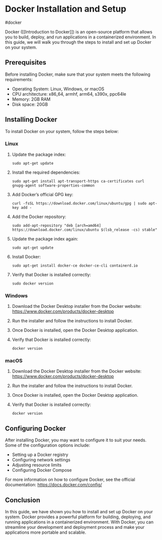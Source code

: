 # Docker Installation and Setup

#docker

Docker ([[Introduction to Docker]]) is an open-source platform that allows you to build, deploy, and run applications in a containerized environment. In this guide, we will walk you through the steps to install and set up Docker on your system.

## Prerequisites

Before installing Docker, make sure that your system meets the following requirements:

- Operating System: Linux, Windows, or macOS
- CPU architecture: x86_64, armhf, arm64, s390x, ppc64le
- Memory: 2GB RAM
- Disk space: 20GB

## Installing Docker

To install Docker on your system, follow the steps below:

### Linux

1. Update the package index:

   ```
   sudo apt-get update
   ```

2. Install the required dependencies:

   ```
   sudo apt-get install apt-transport-https ca-certificates curl gnupg-agent software-properties-common
   ```

3. Add Docker’s official GPG key:

   ```
   curl -fsSL https://download.docker.com/linux/ubuntu/gpg | sudo apt-key add -
   ```

4. Add the Docker repository:

   ```
   sudo add-apt-repository "deb [arch=amd64] https://download.docker.com/linux/ubuntu $(lsb_release -cs) stable"
   ```

5. Update the package index again:

   ```
   sudo apt-get update
   ```

6. Install Docker:

   ```
   sudo apt-get install docker-ce docker-ce-cli containerd.io
   ```

7. Verify that Docker is installed correctly:

   ```
   sudo docker version
   ```

### Windows

1. Download the Docker Desktop installer from the Docker website: <https://www.docker.com/products/docker-desktop>

2. Run the installer and follow the instructions to install Docker.

3. Once Docker is installed, open the Docker Desktop application.

4. Verify that Docker is installed correctly:

   ```
   docker version
   ```

### macOS

1. Download the Docker Desktop installer from the Docker website: <https://www.docker.com/products/docker-desktop>

2. Run the installer and follow the instructions to install Docker.

3. Once Docker is installed, open the Docker Desktop application.

4. Verify that Docker is installed correctly:

   ```
   docker version
   ```

## Configuring Docker

After installing Docker, you may want to configure it to suit your needs. Some of the configuration options include:

- Setting up a Docker registry
- Configuring network settings
- Adjusting resource limits
- Configuring Docker Compose

For more information on how to configure Docker, see the official documentation: <https://docs.docker.com/config/>

## Conclusion

In this guide, we have shown you how to install and set up Docker on your system. Docker provides a powerful platform for building, deploying, and running applications in a containerized environment. With Docker, you can streamline your development and deployment process and make your applications more portable and scalable.
